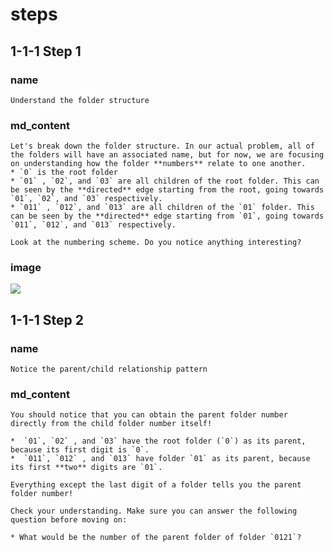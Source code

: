 <!--title={Parsing the File:Finding the Relationships Explained}-->

<!--badges={Python:22,Algorithms:11}-->

<!--concepts={directedGraphs, introToGraphs, useOfGraphs}-->

# steps

## 1-1-1 Step 1

### name

```
Understand the folder structure
```

### md_content

```
Let's break down the folder structure. In our actual problem, all of the folders will have an associated name, but for now, we are focusing on understanding how the folder **numbers** relate to one another.
* `0` is the root folder
* `01` , `02`, and `03` are all children of the root folder. This can be seen by the **directed** edge starting from the root, going towards `01`, `02`, and `03` respectively.
* `011` , `012`, and `013` are all children of the `01` folder. This can be seen by the **directed** edge starting from `01`, going towards `011`, `012`, and `013` respectively.

Look at the numbering scheme. Do you notice anything interesting? 
```

### image

<img src = "https://i.imgur.com/d96KQDv.jpg"/>

## 1-1-1 Step 2

### name

```
Notice the parent/child relationship pattern
```

### md_content

```
You should notice that you can obtain the parent folder number directly from the child folder number itself!

*  `01`, `02` , and `03` have the root folder (`0`) as its parent, because its first digit is `0`.
*  `011`, `012` , and `013` have folder `01` as its parent, because its first **two** digits are `01`.

Everything except the last digit of a folder tells you the parent folder number!

Check your understanding. Make sure you can answer the following question before moving on:

* What would be the number of the parent folder of folder `0121`?
```


